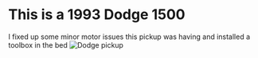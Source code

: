 # This is a 1993 Dodge 1500

I fixed up some minor motor issues this pickup was having and installed a toolbox in the bed
![Dodge pickup][def]

[def]: IMG_0457.JPG